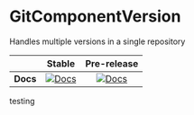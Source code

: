 # GitComponentVersion
Handles multiple versions in a single repository

|                            |                Stable               |                 Pre-release               |
| -------------------------: | :---------------------------------: | :---------------------------------------: |
|                  **Docs**  |     [![Docs][docs-badge]][docs]     |    [![Docs][docs-pre-badge]][docs-pre]    |


[docs]:            http://gitcomponentversion.readthedocs.org/en/stable/
[docs-badge]:      https://readthedocs.org/projects/gitcomponentversion/badge/?version=stable
[docs-pre]:        http://gitcomponentversion.readthedocs.org/en/latest/
[docs-pre-badge]:  https://readthedocs.org/projects/gitcomponentversion/badge/?version=latest

testing